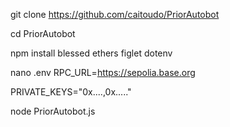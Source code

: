 git clone https://github.com/caitoudo/PriorAutobot

cd PriorAutobot

npm install blessed ethers figlet dotenv

nano .env
RPC_URL=https://sepolia.base.org

PRIVATE_KEYS="0x....,0x....."

node PriorAutobot.js
